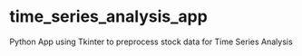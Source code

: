 # time_series_analysis_app
Python App using Tkinter to preprocess stock data for Time Series Analysis 
